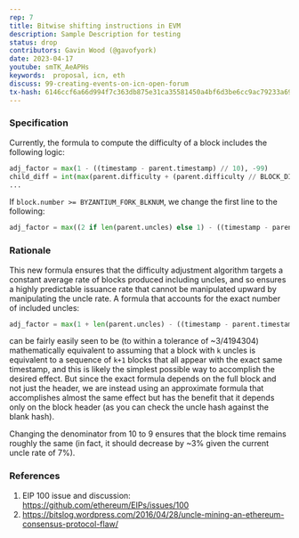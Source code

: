 ```yaml
---
rep: 7
title: Bitwise shifting instructions in EVM
description: Sample Description for testing 
status: drop
contributors: Gavin Wood (@gavofyork)
date: 2023-04-17
youtube: smTK_AeAPHs
keywords:  proposal, icn, eth 
discuss: 99-creating-events-on-icn-open-forum
tx-hash: 6146ccf6a66d994f7c363db875e31ca35581450a4bf6d3be6cc9ac79233a69d6
---
```


### Specification

Currently, the formula to compute the difficulty of a block includes the following logic:

``` python
adj_factor = max(1 - ((timestamp - parent.timestamp) // 10), -99)
child_diff = int(max(parent.difficulty + (parent.difficulty // BLOCK_DIFF_FACTOR) * adj_factor, min(parent.difficulty, MIN_DIFF)))
...
```

If `block.number >= BYZANTIUM_FORK_BLKNUM`, we change the first line to the following:

``` python
adj_factor = max((2 if len(parent.uncles) else 1) - ((timestamp - parent.timestamp) // 9), -99)
```
### Rationale

This new formula ensures that the difficulty adjustment algorithm targets a constant average rate of blocks produced including uncles, and so ensures a highly predictable issuance rate that cannot be manipulated upward by manipulating the uncle rate. A formula that accounts for the exact number of included uncles:
``` python
adj_factor = max(1 + len(parent.uncles) - ((timestamp - parent.timestamp) // 9), -99)
```
can be fairly easily seen to be (to within a tolerance of ~3/4194304) mathematically equivalent to assuming that a block with `k` uncles is equivalent to a sequence of `k+1` blocks that all appear with the exact same timestamp, and this is likely the simplest possible way to accomplish the desired effect. But since the exact formula depends on the full block and not just the header, we are instead using an approximate formula that accomplishes almost the same effect but has the benefit that it depends only on the block header (as you can check the uncle hash against the blank hash).

Changing the denominator from 10 to 9 ensures that the block time remains roughly the same (in fact, it should decrease by ~3% given the current uncle rate of 7%).

### References

1. EIP 100 issue and discussion: https://github.com/ethereum/EIPs/issues/100
2. https://bitslog.wordpress.com/2016/04/28/uncle-mining-an-ethereum-consensus-protocol-flaw/